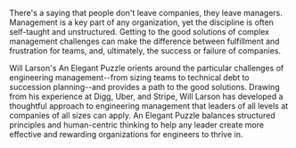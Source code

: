 There's a saying that people don't leave companies, they leave managers. Management is a key part of any organization, yet the discipline is often self-taught and unstructured. Getting to the good solutions of complex management challenges can make the difference between fulfillment and frustration for teams, and, ultimately, the success or failure of companies.

Will Larson's An Elegant Puzzle orients around the particular challenges of engineering management--from sizing teams to technical debt to succession planning--and provides a path to the good solutions. Drawing from his experience at Digg, Uber, and Stripe, Will Larson has developed a thoughtful approach to engineering management that leaders of all levels at companies of all sizes can apply. An Elegant Puzzle balances structured principles and human-centric thinking to help any leader create more effective and rewarding organizations for engineers to thrive in.
